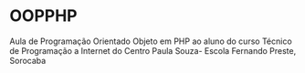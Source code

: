 # OOPPHP
Aula de Programação Orientado Objeto em PHP ao aluno do curso Técnico de Programação a Internet do Centro Paula Souza- Escola Fernando Preste, Sorocaba 
